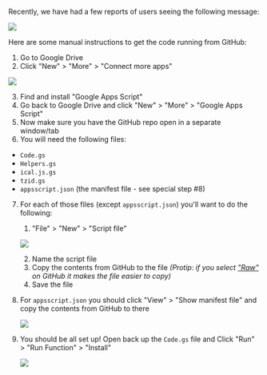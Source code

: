 Recently, we have had a few reports of users seeing the following message:

![](https://i.imgur.com/seoYVDs.png)

Here are some manual instructions to get the code running from GitHub:

1. Go to Google Drive
2. Click "New" > "More" > "Connect more apps"

![](https://i.imgur.com/SfsJFta.png)

3. Find and install "Google Apps Script"
4. Go back to Google Drive and click "New" > "More" > "Google Apps Script"
5. Now make sure you have the GitHub repo open in a separate window/tab
6. You will need the following files:
  - `Code.gs`
  - `Helpers.gs`
  - `ical.js.gs`
  - `tzid.gs`
  - `appsscript.json` (the manifest file - see special step #8)
7. For each of those files (except `appsscript.json`) you'll want to do the following:
    1. "File" > "New" > "Script file"

    ![](https://i.imgur.com/Bz5G1rb.png)

    2. Name the script file
    3. Copy the contents from GitHub to the file *(Protip: if you select ["Raw"](https://i.imgur.com/J8wgaP4.png) on GitHub it makes the file easier to copy)*
    4. Save the file
8. For `appsscript.json` you should click "View" > "Show manifest file" and copy the contents from GitHub to there

   ![](https://i.imgur.com/vIKPLJ9.png)

9. You should be all set up! Open back up the `Code.gs` file and Click "Run" > "Run Function" > "Install"

   ![](https://i.imgur.com/ftWhYJ0.png)